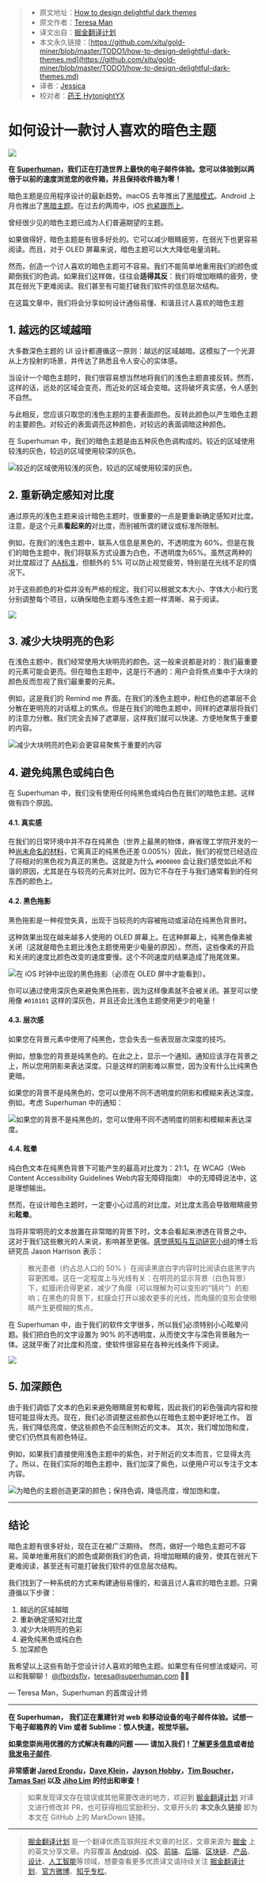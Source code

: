 > * 原文地址：[How to design delightful dark themes](https://blog.superhuman.com/how-to-design-delightful-dark-themes-7b3da644ff1f)
> * 原文作者：[Teresa Man](https://medium.com/@ifbirdsfly)
> * 译文出自：[掘金翻译计划](https://github.com/xitu/gold-miner)
> * 本文永久链接：[https://github.com/xitu/gold-miner/blob/master/TODO1/how-to-design-delightful-dark-themes.md](https://github.com/xitu/gold-miner/blob/master/TODO1/how-to-design-delightful-dark-themes.md)
> * 译者：[Jessica](https://github.com/cyz980908)
> * 校对者：[药王](https://github.com/ArcherGrey),[HytonightYX](https://github.com/HytonightYX)

# 如何设计一款讨人喜欢的暗色主题

![](https://cdn-images-1.medium.com/max/4800/1*SNt7SUZucQ3r7aHctIM0xw.png)

**在 [Superhuman](https://superhuman.com/?utm_source=medium&utm_medium=blog&utm_campaign=delightful-dark-themes)，我们正在打造世界上最快的电子邮件体验。您可以体验到以两倍于以前的速度浏览您的收件箱，并且保持收件箱为零！**

暗色主题是应用程序设计的最新趋势。macOS 去年推出了[黑暗模式](https://www.apple.com/newsroom/2018/09/macos-mojave-is-available-today/)。Android 上月也推出了[黑暗主题](https://www.android.com/android-10/)。在过去的两周中，iOS [也紧跟而上](https://www.apple.com/ios/ios-13/)。

曾经很少见的暗色主题已成为人们普遍期望的主题。

如果做得好，暗色主题是有很多好处的。它可以减少眼睛疲劳，在弱光下也更容易阅读。而且，对于 OLED 屏幕来说，暗色主题可以大大降低电量消耗。

然而，创造一个讨人喜欢的暗色主题可不容易。我们不能简单地重用我们的颜色或颠倒我们的色调。如果我们这样做，往往会**适得其反**：我们将增加眼睛的疲劳，使其在弱光下更难阅读。我们甚至有可能打破我们软件的信息层次结构。

在这篇文章中，我们将会分享如何设计通俗易懂、和谐且讨人喜欢的暗色主题

## 1. 越远的区域越暗

大多数深色主题的 UI 设计都遵循这一原则：越远的区域越暗。这模拟了一个光源从上方投射的场景，并传达了熟悉且令人安心的实体感。

当设计一个暗色主题时，我们很容易想当然地将我们的浅色主题直接反转。然而，这样的话，远处的区域会变亮，而近处的区域会变暗。这将破坏真实感，令人感到不自然。

与此相反，您应该只取您的浅色主题的主要表面颜色。反转此颜色以产生暗色主题的主要颜色。对较近的表面调亮这种颜色，对较远的表面调暗这种颜色。

在 Superhuman 中，我们的暗色主题是由五种灰色色调构成的。较近的区域使用较浅的灰色，较远的区域使用较深的灰色。

![较近的区域使用较浅的灰色，较远的区域使用较深的灰色。](https://cdn-images-1.medium.com/max/5352/1*9XSo2QMW141R5hXUHrf8kA.png)

## 2. 重新确定感知对比度

通过原先的浅色主题来设计暗色主题时，很重要的一点是要重新确定感知对比度。注意，是这个元素**看起来的**对比度，而别被所谓的建议或标准所限制。

例如，在我们的浅色主题中，联系人信息是黑色的，不透明度为 60%。但是在我们的暗色主题中，我们将联系方式设置为白色，不透明度为65%。虽然这两种的对比度超过了 [AA标准](https://accessible-colors.com)，但额外的 5% 可以防止视觉疲劳，特别是在光线不足的情况下。

对于这些颜色的补偿并没有严格的规定。我们可以根据文本大小、字体大小和行宽分别调整每个项目，以确保暗色主题与浅色主题一样清晰、易于阅读。

![](https://cdn-images-1.medium.com/max/5352/1*hM0hLogOLk0DQzVyqBL-6A.png)

## 3. 减少大块明亮的色彩

在浅色主题中，我们经常使用大块明亮的颜色。这一般来说都是对的：我们最重要的元素可能会更亮。但在暗色主题中，这是行不通的：用户会将焦点集中于大块的颜色反而忽视了我们最重要的元素。

例如，这是我们的 Remind me 界面。在我们的浅色主题中，粉红色的遮罩层不会分散在更明亮的对话框上的焦点。但是在我们的暗色主题中，同样的遮罩层将我们的注意力分散。我们完全去掉了遮罩层，这样我们就可以快速、方便地聚焦于重要的内容。

![减少大块明亮的色彩会更容易聚焦于重要的内容](https://cdn-images-1.medium.com/max/5352/1*ixjDo4iN1BgiuNOO_4hadg.png)

## 4. 避免纯黑色或纯白色

在 Superhuman 中，我们没有使用任何纯黑色或纯白色在我们的暗色主题。这样做有四个原因。

#### 4.1. 真实感

在我们的日常环境中并不存在纯黑色（世界上最黑的物体，麻省理工学院开发的一种[尚未命名的材料](http://news.mit.edu/2019/blackest-black-material-cnt-0913)，它离真正的纯黑色还差 0.005%）因此，我们的视觉已经适应了将相对的黑色视为真正的黑色。这就是为什么 `#000000` 会让我们感觉如此不和谐的原因，尤其是在与较亮的元素对比时。因为它不存在于与我们通常看到的任何东西的颜色上。

#### 4.2. 黑色拖影

黑色拖影是一种视觉失真，出现于当较亮的内容被拖动或滚动在纯黑色背景时。

这种效果出现在越来越多人使用的 OLED 屏幕上。在这种屏幕上，纯黑色像素被关闭（这就是暗色主题比浅色主题使用更少电量的原因）。然而，这些像素的开启和关闭的速度比颜色改变的速度要慢。这个不同速度的结果造成了拖尾效果。

![在 iOS 时钟中出现的黑色拖影（必须在 OLED 屏中才能看到）。](https://cdn-images-1.medium.com/max/2000/1*eDiI4Yy-K6139EnLaAuSjA.gif)

你可以通过使用深灰色来避免黑色拖影，因为这样像素就不会被关闭。甚至可以使用像 `#010101` 这样的深灰色，并且还会比浅色主题使用更少的电量！

#### 4.3. 层次感

如果您在背景元素中使用了纯黑色，您会失去一些表现层次深度的技巧。

例如，想象您的背景是纯黑色的。在此之上，显示一个通知。通知应该浮在背景之上，所以您用阴影来表达深度。只是这样的阴影难以察觉，因为没有什么比纯黑色更暗。

如果您的背景不是纯黑色的，您可以使用不同不透明度的阴影和模糊来表达深度。例如，考虑 Superhuman 中的通知：

![如果您的背景不是纯黑色的，您可以使用不同不透明度的阴影和模糊来表达深度。](https://cdn-images-1.medium.com/max/5352/1*N4e5iEguoLP4l6vsWGDYmA.png)

#### 4.4. 眩晕

纯白色文本在纯黑色背景下可能产生的最高对比度为：21:1。在 WCAG（Web Content Accessibility Guidelines Web内容无障碍指南） 中的无障碍说法中，这是理想输出。

然而，在设计暗色主题时，一定要小心过高的对比度。对比度太高会导致眼睛疲劳和**眩晕**。

当将非常明亮的文本放置在非常暗的背景下时，文本会看起来渗透在背景之中。 这对于我们这些散光的人来说，影响甚至更强。[感觉感知与互动研究小组](http://www.cs.ubc.ca/labs/spin/)的博士后研究员 Jason Harrison 表示：

> 散光患者（约占总人口的 50% ）在阅读黑底白字内容时比阅读白底黑字内容更困难。这在一定程度上与光线有关：在明亮的显示背景（白色背景）下，虹膜闭合得更紧，减少了角膜（可以理解为可以变形的“镜片”）的影响；在黑色的背景下，虹膜会打开以接收更多的光线，而角膜的变形会使眼睛产生更模糊的焦点。

在 Superhuman 中，由于我们的软件文字很多，所以我们必须特别小心眩晕问题。我们把白色的文字设置为 90% 的不透明度，从而使文字与深色背景融为一体。这就平衡了对比度和亮度，使软件很容易在各种光线条件下阅读。

![](https://cdn-images-1.medium.com/max/5352/1*4D5E9fE--h9OMjYN382O5Q.png)

## 5. 加深颜色

由于我们调低了文本的色彩来避免眼睛疲劳和晕眩，因此我们的彩色强调内容和按钮可能显得太亮。现在，我们必须调整这些颜色以在暗色主题中更好地工作。 首先，我们降低亮度，使这些颜色不会压制附近的文本。 其次，我们增加饱和度，使它们仍然具有颜色特征。

例如，如果我们直接使用浅色主题中的紫色，对于附近的文本而言，它显得太亮了。所以，在我们实际的暗色主题中，我们加深了紫色，以便用户可以专注于文本内容。

![为暗色的主题创造更深的颜色；保持色调，降低亮度，增加饱和度。](https://cdn-images-1.medium.com/max/5352/1*CC8IvWLlP3uGqMkq4BQmXg.png)

---

## 结论

暗色主题有很多好处，现在正在被广泛期待。 然而，做好一个暗色主题可不容易。简单地重用我们的颜色或颠倒我们的色调，将增加眼睛的疲劳，使其在弱光下更难阅读，甚至还有可能打破我们软件的信息层次结构。

我们找到了一种系统的方式来构建通俗易懂的，和谐且讨人喜欢的暗色主题。只需遵循以下步骤：

1. 越远的区域越暗
2. 重新确定感知对比度
3. 减少大块明亮的色彩
4. 避免纯黑色或纯白色
5. 加深颜色

我希望以上这些有助于您设计讨人喜欢的暗色主题。如果您有任何想法或疑问，可以和我聊聊！ [@ifbirdsfly](https://twitter.com/ifbirdsfly)，[teresa@superhuman.com](mailto:teresa@superhuman.com) 👩‍🎨

— Teresa Man，Superhuman 的首席设计师

---

**在 Superhuman， 我们正在重建针对 web 和移动设备的电子邮件体验。试想一下电子邮箱界的 Vim 或者 Sublime：惊人快速，视觉华丽。**

**如果您崇尚用优雅的方式解决有趣的问题 —— 请加入我们！[了解更多信息](https://superhuman.com/?utm_source=medium&utm_medium=blog&utm_campaign=delightful-dark-themes)或者[给我发电子邮件](mailto:teresa@superhuman.com).**

**非常感谢 [Jared Erondu](https://twitter.com/erondu)，[Dave Klein](https://twitter.com/diklein)，[Jayson Hobby](https://twitter.com/jaysonhobby)，[Tim Boucher](https://twitter.com/_timothee)，[Tamas Sari](https://twitter.com/tamassari) 以及 [Jiho Lim](https://twitter.com/jiholimm) 的付出和审查！**

> 如果发现译文存在错误或其他需要改进的地方，欢迎到 [掘金翻译计划](https://github.com/xitu/gold-miner) 对译文进行修改并 PR，也可获得相应奖励积分。文章开头的 **本文永久链接** 即为本文在 GitHub 上的 MarkDown 链接。

---

> [掘金翻译计划](https://github.com/xitu/gold-miner) 是一个翻译优质互联网技术文章的社区，文章来源为 [掘金](https://juejin.im) 上的英文分享文章。内容覆盖 [Android](https://github.com/xitu/gold-miner#android)、[iOS](https://github.com/xitu/gold-miner#ios)、[前端](https://github.com/xitu/gold-miner#前端)、[后端](https://github.com/xitu/gold-miner#后端)、[区块链](https://github.com/xitu/gold-miner#区块链)、[产品](https://github.com/xitu/gold-miner#产品)、[设计](https://github.com/xitu/gold-miner#设计)、[人工智能](https://github.com/xitu/gold-miner#人工智能)等领域，想要查看更多优质译文请持续关注 [掘金翻译计划](https://github.com/xitu/gold-miner)、[官方微博](http://weibo.com/juejinfanyi)、[知乎专栏](https://zhuanlan.zhihu.com/juejinfanyi)。
